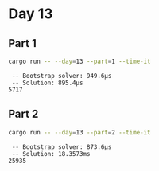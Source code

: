 # Day 13

## Part 1

```bash
cargo run -- --day=13 --part=1 --time-it
```

```text
 -- Bootstrap solver: 949.6µs
 -- Solution: 895.4µs
5717
```

## Part 2

```bash
cargo run -- --day=13 --part=2 --time-it
```

```text
 -- Bootstrap solver: 873.6µs
 -- Solution: 18.3573ms
25935
```